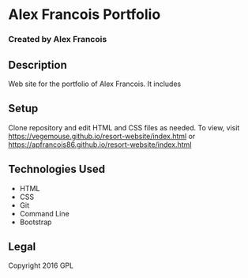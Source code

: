 # Alex Francois Portfolio

### Created by Alex Francois

## Description
Web site for the portfolio of Alex Francois. It includes 

## Setup
Clone repository and edit HTML and CSS files as needed. To view, visit https://vegemouse.github.io/resort-website/index.html or https://apfrancois86.github.io/resort-website/index.html

## Technologies Used
* HTML
* CSS
* Git
* Command Line
* Bootstrap

## Legal
Copyright 2016 GPL
